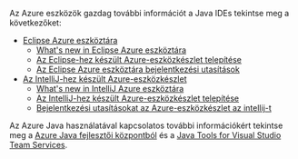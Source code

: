 Az Azure eszközök gazdag további információt a Java IDEs tekintse meg a következőket:

* [Eclipse Azure eszköztára](/azure/azure-toolkit-for-eclipse)
  * [What's new in Eclipse Azure eszköztára](/azure/azure-toolkit-for-eclipse-whats-new)
  * [Az Eclipse-hez készült Azure-eszközkészlet telepítése](/azure/azure-toolkit-for-eclipse-installation)
  * [Az Eclipse Azure eszköztára bejelentkezési utasítások](/azure/azure-toolkit-for-eclipse-sign-in-instructions)
* [Az IntelliJ-hez készült Azure-eszközkészlet](/azure/azure-toolkit-for-intellij)
  * [What's new in IntelliJ Azure eszköztára](/azure/azure-toolkit-for-intellij-whats-new)
  * [Az IntelliJ-hez készült Azure-eszközkészlet telepítése](/azure/azure-toolkit-for-intellij-installation)
  * [Bejelentkezési utasításokat az Azure-eszközkészlet az intellij-t](/azure/azure-toolkit-for-intellij-sign-in-instructions)

Az Azure Java használatával kapcsolatos további információkért tekintse meg a [Azure Java fejlesztői központból](https://azure.microsoft.com/develop/java/) és a [Java Tools for Visual Studio Team Services](https://java.visualstudio.com/).
